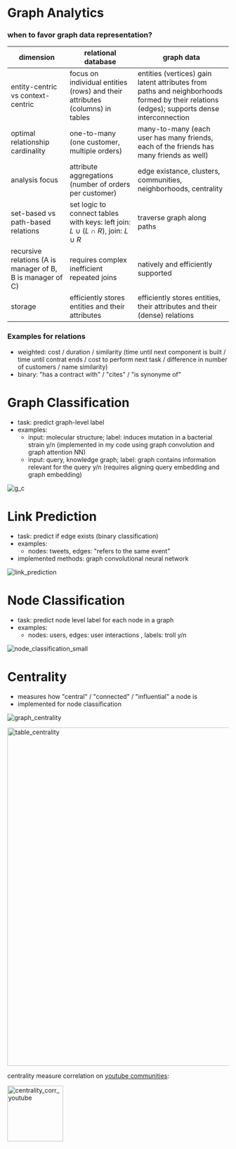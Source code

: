 # Graph Analytics
### when to favor graph data representation?


dimension | relational database | graph data
|---|---|---|
entity-centric vs context-centric |focus on individual entities (rows) and their attributes (columns) in tables|entities (vertices) gain latent attributes from paths and neighborhoods formed by their relations (edges); supports dense interconnection
optimal relationship cardinality|one-to-many (one customer, multiple orders)|many-to-many (each user has many friends, each of the friends has many friends as well)
analysis focus | attribute aggregations (number of orders per customer) | edge existance, clusters, communities, neighborhoods, centrality
set-based vs path-based relations| set logic to connect tables with keys: left join: $L \cup (L \cap R)$, join: $L \cup R$|traverse graph along paths
recursive relations (A is manager of B, B is manager of C)|requires complex inefficient repeated joins |natively and efficiently supported
storage|efficiently stores entities and their attributes|efficiently stores entities, their attributes and their (dense) relations


### Examples for relations
- weighted: cost / duration / similarity (time until next component is built / time until contrat ends / cost to perform next task / difference in number of customers / name similarity)
- binary: "has a contract with" / "cites" / "is synonyme of"


# Graph Classification
- task: predict graph-level label
- examples:
  - input: molecular structure; label: induces mutation in a bacterial strain y/n (implemented in my code using graph convolution and graph attention NN)
  - input: query, knowledge graph; label: graph contains information relevant for the query y/n (requires aligning query embedding and graph embedding)

![g_c](https://github.com/user-attachments/assets/4220ff13-abdc-4f67-9c51-a2e56f45d6eb)


# Link Prediction
- task: predict if edge exists (binary classification)
- examples:
  - nodes: tweets, edges: "refers to the same event" 
- implemented methods: graph convolutional neural network

![link_prediction](https://github.com/user-attachments/assets/e7d0de56-d547-431c-a773-40770f6c3f38)


# Node Classification
- task: predict node level label for each node in a graph
- examples:
    - nodes: users, edges: user interactions , labels: troll y/n
 
![node_classification_small](https://github.com/user-attachments/assets/fd304fc5-372a-4cef-80e5-634fd7650cb2)


# Centrality
- measures how "central" / "connected" / "influential" a node is
- implemented for node classification

![graph_centrality](https://github.com/user-attachments/assets/c30cbd7c-ea4a-4dd0-abbc-25b6ebe0976c)

<img width="770" alt="table_centrality" src="https://github.com/user-attachments/assets/46424bac-3487-4812-b940-8251c1700d91">

centrality measure correlation on [youtube communities](https://snap.stanford.edu/data/com-Youtube.html):

<img width="127" alt="centrality_corr_youtube" src="https://github.com/user-attachments/assets/0606322b-d580-478b-a849-815b06598de8">



